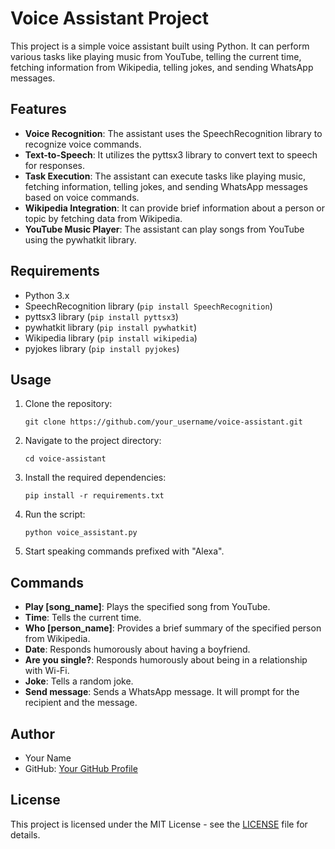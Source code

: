 # Voice Assistant Project

This project is a simple voice assistant built using Python. It can perform various tasks like playing music from YouTube, telling the current time, fetching information from Wikipedia, telling jokes, and sending WhatsApp messages.

## Features

- **Voice Recognition**: The assistant uses the SpeechRecognition library to recognize voice commands.
- **Text-to-Speech**: It utilizes the pyttsx3 library to convert text to speech for responses.
- **Task Execution**: The assistant can execute tasks like playing music, fetching information, telling jokes, and sending WhatsApp messages based on voice commands.
- **Wikipedia Integration**: It can provide brief information about a person or topic by fetching data from Wikipedia.
- **YouTube Music Player**: The assistant can play songs from YouTube using the pywhatkit library.

## Requirements

- Python 3.x
- SpeechRecognition library (`pip install SpeechRecognition`)
- pyttsx3 library (`pip install pyttsx3`)
- pywhatkit library (`pip install pywhatkit`)
- Wikipedia library (`pip install wikipedia`)
- pyjokes library (`pip install pyjokes`)

## Usage

1. Clone the repository:

    ```
    git clone https://github.com/your_username/voice-assistant.git
    ```

2. Navigate to the project directory:

    ```
    cd voice-assistant
    ```

3. Install the required dependencies:

    ```
    pip install -r requirements.txt
    ```

4. Run the script:

    ```
    python voice_assistant.py
    ```

5. Start speaking commands prefixed with "Alexa".

## Commands

- **Play [song_name]**: Plays the specified song from YouTube.
- **Time**: Tells the current time.
- **Who [person_name]**: Provides a brief summary of the specified person from Wikipedia.
- **Date**: Responds humorously about having a boyfriend.
- **Are you single?**: Responds humorously about being in a relationship with Wi-Fi.
- **Joke**: Tells a random joke.
- **Send message**: Sends a WhatsApp message. It will prompt for the recipient and the message.

## Author

- Your Name
- GitHub: [Your GitHub Profile](https://github.com/your_username)

## License

This project is licensed under the MIT License - see the [LICENSE](LICENSE) file for details.

